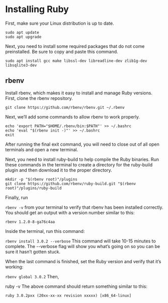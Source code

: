 # Installing Ruby

First, make sure your Linux distribution is up to date. 
```
sudo apt update
sudo apt upgrade
```
Next, you need to install some required packages that do not come preinstalled. Be sure to copy and paste this command.

`sudo apt install gcc make libssl-dev libreadline-dev zlib1g-dev libsqlite3-dev`
## rbenv
Install rbenv, which makes it easy to install and manage Ruby versions.
First,  clone the rbenv repository.

`git clone https://github.com/rbenv/rbenv.git ~/.rbenv`

Next, we’ll add some commands to allow rbenv to work properly. 
```
echo 'export PATH="$HOME/.rbenv/bin:$PATH"' >> ~/.bashrc
echo 'eval "$(rbenv init -)"' >> ~/.bashrc
exit
```
After running the final exit command, you will need to close out of all open terminals and open a new terminal.

Next, you need to install ruby-build to help compile the Ruby binaries. Run these commands in the terminal to create a directory for the ruby-build plugin and then download it to the proper directory.
```
mkdir -p "$(rbenv root)"/plugins
git clone https://github.com/rbenv/ruby-build.git "$(rbenv root)"/plugins/ruby-build
```
Finally, run

`rbenv -v`
from your terminal to verify that rbenv has been installed correctly. You should get an output with a version number similar to this:

`rbenv 1.2.0-8-ga76c4aa`


Inside the terminal, run this command:

`rbenv install 3.0.2 --verbose`
This command will take 10-15 minutes to complete. The --verbose flag will show you what’s going on so you can be sure it hasn’t gotten stuck.

When the last command is finished, set the Ruby version and verify that it’s working:

`rbenv global 3.0.2`
Then,

ruby -v
The above command should return something similar to this:

`ruby 3.0.2pxx (20xx-xx-xx revision xxxxx) [x86_64-linux]`
